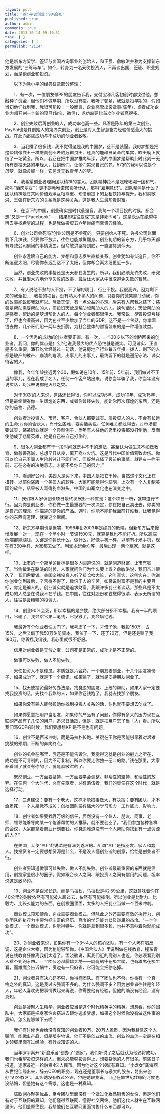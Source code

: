 ```yaml
---
layout: post
title: '徐小平谈创业：90%会死'
published: true
author: admin
comments: true
date: 2013-10-14 09:10:51
tags: [ ]
categories: [ ]
permalink: "2114"
---
```


  他是新东方留学、签证与出国咨询事业的创始人，和王强、俞敏洪并称为支撑新东方发展的“三驾马车”。如今，转身为一名天使投资人，不再谈出国、签证、职业规划，而是谈创业和投资。



  　　以下为徐小平的经典语录部分整理：



  　　1、有一次，一位朋友做PE的朋友告诉我，支付宝和凡客初创时都找过他，想融种子资金，但他们不做早期，所以没有投。我听了顿足，我就是投早期的，假如当初他们找到我，我很可能投：一般而言，企业高管出来做事(陈年)，或者成功企业内部开创一个新的项目(淘宝、微信)，成功率要比首次创业者高很多。



  　　2、创业失败后再创业的人，成功率也高一些。凡客是陈年的第三次创业。PayPal也是其创始人的第四次创业。创业是对人生智慧能力经验情感最大的挑战。在此向那些成功与不成功的创业者致敬。



  　　3、当我赚了很多钱，我不觉得这是我的中国梦，这不是装逼。我的梦想是把这些钱像粪土一样撒向创业者的万亩良田，还真的能结出黄金的果实，昨天晚上就结了一坨黄金。所以，我正在把中国梦推向纵深，我的中国梦是帮助此时此刻一无所有走投无路的年轻人，找到他们，让他们实现自己的梦。57岁的我可以说是个母梦，就像母舰一样，它包含无数青年人的梦。



  　　4、我希望创业者理解团队精神的含义。团队精神绝不是吃吃喝喝一团和气，那叫“酒肉朋友”；更不是唯唯诺诺言听计从，那叫“雇用意识”。团队精神是什么？团队精神是在共同价值观与互相尊重、珍惜前提下的互相扶持与提升。我和俞敏洪、王强在新东方的关系就是这种关系。这是我人生最珍贵财富。



  　　5、在当下的中国，创业确实是时代最强音。我每一个项目投的时候，都会想“又是一个Facebook”——结果却往往变成“又是非死不可”。这是永远在绝望中再去寻找希望的过程，也是我做投资五六年惨痛而宝贵的经验。



  　　6、创业公司会死吗?创业公司是不会死的。只要创始人不死。许多公司账面剩下几块钱，只要你不放弃，往往也能咸鱼翻身。创业初期的新东方，几乎每天都有导致公司倒闭的事情发生，但俞敏洪坚持到底，一直坚持到今天。



  　　创业永远跟自己的能力、梦想和意志发生直接关系。创业犹如夸父追日，你不断追逐太阳，尽管你永远到达不了太阳，但你却会离太阳更近一步。



  　　当然，创业失败的事情还是天天都在发生的。所以，我们必须允许失败，研究失败，并且很大方地分享失败的故事，最后让大家从中汲取避免失败的智慧。



  　　7、有人说他不熟的人不投，不了解的项目、行业不投。我很高兴，因为剩下来的我全投……我投的项目，没有熟人不熟人的问题，只要你的微笑能打动我，你的故事能说服我就可以。我做天使，有一点公益的心理。后来有人帮我总结了：慈善是帮助需要帮助的人，而投资天使是帮助想帮助人的人。换句话说，天使帮助的是强者，帮助的是梦想帮助人的人，每个创业者都很伟大。我常说，尽管投资亏钱了，但也会很高兴，因为创业至少增加了当年的GDP。这不是一个笑话，你拿着钱去做，几个哥们用一两年去折腾，为社会整体的财富带来的是一种增值效益。



  　　8、一个优秀的成功的创业者要正直。有一次，一个30岁以下的剑桥回来的创业者，我问，你的优点是什么?他说我最大的优点恐怕就是诚实。可见诚实、正直是多么重要。潘石屹曾经说过一句话，他说房地产行业每五年换一拨人，剩下的人都是破产的破产、崩溃的崩溃，出事儿的出事儿，最终留下的就是遵纪守法、诚实待客的人。



  　　像我，今年年龄接近两个30，假如说在10年、15年前、5年前，我们做过不正当的事儿，现在我成了名人，任何一个客户站出来，说你当年骗了我，你当年没有说实话，对我来说都是灭顶之灾。



  　　对于30岁的人来说，道路还长得很，你可以成功5年、成功10年、成功15年，但是最终使得你一生辉煌的东西，或者你曾经失败，能让你再次辉煌的东西，还是你的品格、品德。



  　　创业者对投资人、市场、客户、合伙人都要诚实。骗投资人的人，不会有长远的生命;对你的合伙人，有什么困难，要实话实说，任何难关都过得去。对市场更要诚实，某某奶业就是一个典型例子，当年有人往他的奶里投毒都没打倒他，反而使他成了悲情英雄，他是自己被自己打倒的。



  　　9、很多人创业都有干一段时间就洗手不干的想法，甚至认为做生意不如做教育、做慈善高尚，总想早日从良，离开商业火坑。这是当代中国价值观致命伤。你可以给自己不同人生阶段设计不同目标，但既然选择了眼前的事情，就要有一往无前、志在必得的决绝意志，才能不负你自己的努力。”



  　　10、看到好公司，美国人是买下来，中国人是把它干掉。当然这个文化正在扭转。以前你盗版一个美国人的软件，大家可能觉得你聪明，上次有一个人复制美国的软件，结果被人骂得狗血淋头。中国的山寨文化也在演变之中。



  　　11、我们跟人家谈创业项目最终发展出一种直觉：这个项目一听，就知道行不行。因为你是创业者，你在做一生最重要的一次决定，你在把自己卖出去，你卖的是自己的理想，你描述的是你的产品。这时，你能不能在我面前打动我，让我觉得你的东西有道理，就靠这个瞬间。



  　　12、新东方早期也是低端，1996年到2003年是绝对的低端，但新东方后来慢慢发展一对一，现在一个半小时一节课1500元，就算是我也不能打折。所以高端低端都能赚钱，关键是你擅长什么，做什么。好像手机一样，以前有小米手机，现在有360手机，大家都去做了。利润永远会均等，最后出现一两个赢家，就是这样。



  　　13、上市的一个简单的目标是很多人回避说的，就是创造财富、上市有钱了。当俞敏洪在路演的时候，人家就问你们为什么要上市？俞敏洪说，我们奋斗很久了，我们需要钱。美国全球投资人听了都哈哈大笑，这叫真实，这叫实在。你说你创业创到最后，辛苦得不得了，数倍于人的辛苦，如果说财富不是我的主要目标，肯定是骗人的。创业其实就是追求财富。我跟许多创业者谈话，那些凡是不太成功的人总是在说我不在乎钱。在中国，往往对股份和钱撇得很清、表示无所谓的人，往往是最糟糕的投资人。



  　　14、创业90%会死，所以幸福的是少数，绝大部分都不幸福，我有一半的项目，它输了，我会给它第二笔钱，它没钱了，我会借他钱。



  　　我最近有个创业者快关门了，我考虑了一下，才借了他，我投150万，占15%，之后又借了我50万注册资本，我催了一下，还了20万，但是还是赔了我180万，你再找我借钱，我心里就很不舒服。



  　　信用对创业者是无价之宝，公司死是正常的，成功才是不正常的。



  　　做事可以失败，做人不能失败。



  　　天使投资人不是傻瓜，本质就是六合彩，一个朋友要创业，十几个朋友凑份子，如果成功了，就是下一个腾讯，如果输了，就当是支持朋友创业了。



  　　15、找天使投资最好的办法是，找身边的朋友、上级的帮助，如果大家一定要找我投资的话，先找个我熟的人，如果你卷钱跑了，我就去找那个朋友。



  　　如果你没有熟人能够帮助你找到投资人关系的话，你也就不要想去创业了。



  　　如果你愿意把用户当朋友，如果你的产品有了问题，你得有多大的压力现在互联网产品有了几亿的用户，追求日活跃，但是，就是把用户忘了当「人」看。所以我们骂GDP的时候，我们要想想KPI是不是也有问题。



  　　16、创业不是百米冲刺，而是马拉松长跑。关键在于你是否能够带着对艰难挑战的预期，不断的奔向终点。



  　　创业的机会在哪里，我还是不能告诉你，我觉得这就是创业的魅力之所在， 成功是不可复制的，因为不可复制，所以你要走你独一无二的路。”钱在那里，大家都看到了就没有你的了，就是俞敏洪的了。



  　　既然创业，一方面要坚持，一方面要学会调整。非理性的坚持，和理性的放弃。在任何一个大时代，总有先驱者，总有落伍者，我们的责任在这个时代，就是选择行动。



  　　17、三点建议：要有一个老大，这样才能把事做大，有决策；要有团队，才不会累死，一个人是做不成的；创始团队要有强大的学习能力、工作能力、影响力。



  　　18、创业者如果要找百万级的信任，居然没有一个熟人、朋友、同事、老师、领导能够导向某一个能够帮忙的人推荐，就不要创业了。“我们参加各种各样的会议，大家都拿着商业计划要钱。你身边难道没有一个人帮助你找到有一点资源的人？”



  　　在美国，天使“三F”的说法是有深刻道理的。所谓“三F”是指朋友、家人和蠢人。找投资者一定要想想资源是什么，不是没人懂创业者的创意，恰恰是创业者不行。



  　　创业者要知道做事可以失败，做人不能失败。创业者最最重要的东西就是信用，创投家是很小的圈子。假如跟合伙人之间、跟投资人之间有信用的问题，坦率说这是致命的。



  　　19、创业不是百米长跑，而是马拉松，马拉松是42.59公里，这就意味着你在40公里的时候依然有可能被人超过去，依然有可能摔倒。所以创业是比耐力、比毅力、比长久能力的东西。在创投圈里面，太多的人把创业当做一个百米冲刺。



  　　商业模式预知使命，创业需要商业模式，但除此之外还需要有效的执行力，创业团队的执行力主要包括丰富的经历、高度的学习能力以及谦卑的态度。“一个创业模式、一个商业模式，你觉得特牛，你就是拿到很多钱，也并不意味着你就能成功”。



  　　20、对创业者来说，如果你有一个3～4人的核心团队，有一个人老在唱反调，这是企业大幸，因为他能够帮你。《中国合伙人》里说到做在线教育，程东青说在线教育好像离我们太远了。孟晓骏说，离我们近的离别人也近，你必须看到别人看不到的东西。一个团队必须脚踏实地——既有蜗牛在那里爬，也有雄鹰在那里看，而雄鹰会告诉蜗牛，旁边有一只麻雀，它可能会把你吃掉。



  　　21、创业者只有决心还不够，你得有团队。有了团队也不够，你得有一个真格之外的真知。这是我过去强调不多的。为什么强调不多？因为创业者往往是年轻人，年轻人喜欢先把事情做起来再说，你需要他有经验，但他的确没有经验，没有真知。



  　　创业是凝聚人生精华，创业者应当是这个时代精英中的精英。想想看，你的团队中，大家都是把身家性命搭进去跟你追求梦想，如果这个时候你没有做这件事的真知，怎么能够做下去呢？



  　　我们有时候也会给没有真知的创业者10万、20万人民币，因为我相信这个人聪明，能做出产品，但是坦率地说，他们不是创业的主流。创业的主流一定是在相关领域里面有过经验，有行业知识的人。



  　　当年罗军离开“新浪乐居”创办了“途家”，我们听说了之后就认为他必将成功。我们也希望投资这样的人，但未必能够投资得上，想要投他的人有很多。前些日子报道，途家最近一轮融资4亿人民币。因为他对这个领域有真知。“小龙女”龚海燕从世纪佳缘出来，辞去CEO的职务，现在还是董事长与最大的股东，她出来创办“91外教网”。其实她没有教过外语，但是她跟我说，自己在做世纪佳缘的时候也没结婚，但是她有这个需求。这也是一种真知。



  　　陈欧创办聚美优品，至今团队里面没有一个做过化妆品销售的女性，但是他们有对于互联网的真知，他们懂得互联网、懂得社交网络。他们这代人就生在互联网里头，他们是原住民，我想他们在互联网里面销售什么东西都可以。
